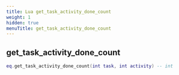 ```yaml
---
title: Lua get_task_activity_done_count
weight: 1
hidden: true
menuTitle: get_task_activity_done_count
---
```

## get_task_activity_done_count
```lua
eq.get_task_activity_done_count(int task, int activity) -- int
```